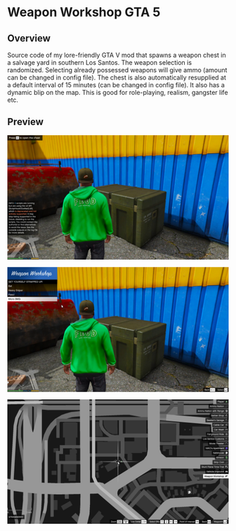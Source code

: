 # Weapon Workshop GTA 5

## Overview

Source code of my lore-friendly GTA V mod that spawns a weapon chest in a salvage yard in southern Los Santos.
The weapon selection is randomized. Selecting already possessed weapons will give ammo (amount can be changed in config file).
The chest is also automatically resupplied at a default interval of 15 minutes (can be changed in config file). It also has a dynamic blip on the map.
This is good for role-playing, realism, gangster life etc.

## Preview

![preview01.png](./screenshots/preview01.png)

![preview02.png](./screenshots/preview02.png)

![preview03.png](./screenshots/preview03.png)